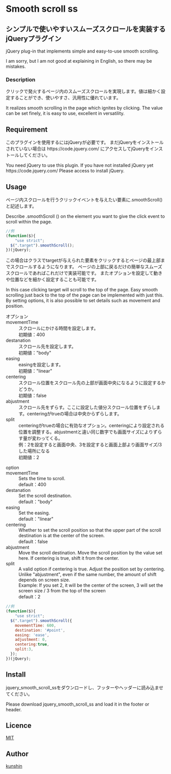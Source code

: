 # Smooth scroll ss


## シンプルで使いやすいスムーズスクロールを実装するjQueryプラグイン
jQuery plug-in that implements simple and easy-to-use smooth scrolling.


<p>I am sorry, but I am not good at explaining in English, so there may be mistakes.</p>

### Description
<p>クリックで発火するページ内のスムーズスクロールを実現します。値は細かく設定することができ、使いやすさ、汎用性に優れています。</p>

<p>It realizes smooth scrolling in the page which ignites by clicking. The value can be set finely, it is easy to use, excellent in versatility.</p>



## Requirement
<p>このプラグインを使用するにはjQueryが必要です。
まだjQueryをインストールされていない場合は
https://code.jquery.com/
にアクセスしてjQueryをインストールしてください。</p>

<p>You need jQuery to use this plugin.
If you have not installed jQuery yet
https://code.jquery.com/
Please access to install jQuery.</p>


## Usage
<p>ページ内スクロールを行うクリックイベントを与えたい要素に.smoothScroll()と記述します。</p>

<p>Describe .smoothScroll () on the element you want to give the click event to scroll within the page.</p>


``` javascript
//例
(function($){
	"use strict";
  $(".target").smoothScroll();
})(jQuery);
```

<p>この場合はクラスでtargetが与えられた要素をクリックするとページの最上部までスクロールするようになります。
ページの上部に戻るだけの簡単なスムーズスクロールであればこれだけで実装可能です。
またオプションを設定して動きや位置などを細かく設定することも可能です。</p>
<p>In this case clicking target will scroll to the top of the page.
Easy smooth scrolling just back to the top of the page can be implemented with just this.
By setting options, it is also possible to set details such as movement and position.</p>

<dl>
<dt>オプション</dt>
<dt>movementTime</dt>
 <dd>スクロールにかける時間を設定します。</dd>
 <dd>初期値：400</dd>
<dt>destanation</dt>
 <dd>スクロール先を設定します。</dd>
 <dd>初期値："body"</dd>
<dt>easing</dt>
 <dd>easingを設定します。</dd>
 <dd>初期値："linear"</dd>
<dt>centering</dt>
 <dd>スクロール位置をスクロール先の上部が画面中央になるように設定するかどうか。</dd>
 <dd>初期値：false</dd>
<dt>abjustment</dt>
 <dd>スクロール先をずらす。ここに設定した値分スクロール位置をずらします。centeringがtrueの場合は中央からずらします。</dd>
<dt>split</dt>
 <dd>centeringがtrueの場合に有効なオプション。centeringにより設定される位置を調整する。abjustmentと違い同じ数字でも画面サイズによりずらす量が変わってくる。</dd>
 <dd>例：2を設定すると画面中央、3を設定すると画面上部より画面サイズ/3した場所になる</dd>
 <dd>初期値：2</dd>
</dl>
<dl>
<dt>option</dt>
<dt>movementTime</dt>
 <dd>Sets the time to scroll.</dd>
 <dd>default：400</dd>
<dt>destanation</dt>
 <dd>Set the scroll destination.</dd>
 <dd>default："body"</dd>
<dt>easing</dt>
 <dd>Set the easing.</dd>
 <dd>default："linear"</dd>
<dt>centering</dt>
 <dd>Whether to set the scroll position so that the upper part of the scroll destination is at the center of the screen.</dd>
 <dd>default：false</dd>
<dt>abjustment</dt>
 <dd>Move the scroll destination. Move the scroll position by the value set here. If centering is true, shift it from the center.</dd>
<dt>split</dt>
 <dd>A valid option if centering is true. Adjust the position set by centering. Unlike "abjustment", even if the same number, the amount of shift depends on screen size.</dd>
 <dd>Example: If you set 2, it will be the center of the screen, 3 will set the screen size / 3 from the top of the screen</dd>
 <dd>default：2</dd>
</dl>

``` javascript
//例
(function($){
	"use strict";
  $(".target").smoothScroll({
    movementTime: 600,
    destination: '#point',
    easing: 'ease',
    adjustment: 0,
    centering:true,
    split:3,
  });
})(jQuery);
```

## Install
<p>jquery_smooth_scroll_ssをダウンロードし、フッターやヘッダーに読み込ませてください。</p>
<p>Please download jquery_smooth_scroll_ss and load it in the footer or header.</p>




## Licence

[MIT](https://github.com/kunshin0518/jquery_smooth_scroll_ss/blob/master/LICENSE)

## Author

[kunshin](https://github.com/kunshin0518)

